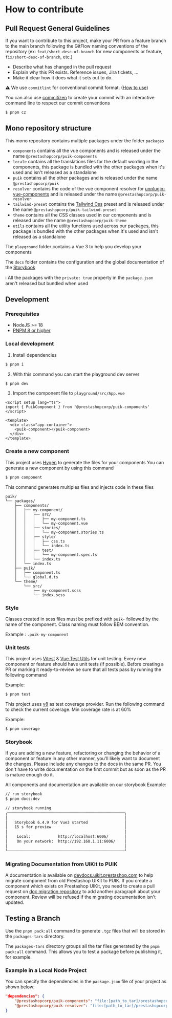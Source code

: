 # How to contribute

## Pull Request General Guidelines

If you want to contribute to this project, make your PR from a feature branch to the main branch following the GitFlow naming conventions of the repository (ex: `feat/short-desc-of-branch` for new components or feature, `fix/short-desc-of-branch`, etc.)

- Describe what has changed in the pull request
- Explain why this PR exists. Reference issues, Jira tickets, ...
- Make it clear how it does what it sets out to do.

⚠️ We use `commitlint` for conventional commit format. ([How to use](https://github.com/conventional-changelog/commitlint))

You can also use [commitizen](https://github.com/commitizen/cz-cli) to create your commit with an interactive command line to respect our commit conventions

```sh
$ pnpm cz
```

## Mono repository structure

This mono repository contains multiple packages under the folder `packages`
- `components` contains all the vue components and is released under the name `@prestashopcorp/puik-components`
- `locale` contains all the translations files for the default wording in the components, this package is bundled with the other packages when it's used and isn't released as a standalone
- `puik` contains all the other packages and is released under the name `@prestashopcorp/puik`
- `resolver` contains the code of the vue component resolver for [unplugin-vue-components](https://github.com/unplugin/unplugin-vue-components) and is released under the name `@prestashopcorp/puik-resolver`
- `tailwind-preset` contains the [Tailwind Css](https://tailwindcss.com/) preset and is released under the name `@prestashopcorp/puik-tailwind-preset`
- `theme` contains all the CSS classes used in our components and is released under the name `@prestashopcorp/puik-theme`
- `utils` contains all the utility functions used across our packages, this package is bundled with the other packages when it's used and isn't released as a standalone

The `playground` folder contains a Vue 3 to help you develop your components

The `docs` folder contains the configuration and the global documentation of the [Storybook](https://storybook.js.org/)

ℹ️ All the packages with the `private: true` property in the `package.json` aren't released but bundled when used

## Development

### Prerequisites

- NodeJS >= 18
- [PNPM 8 or higher](https://pnpm.io/)

### Local development

1. Install dependencies

```sh
$ pnpm i
```

2. With this command you can start the playground dev server

```sh
$ pnpm dev
```

3. Import the component file to `playground/src/App.vue`

```vue
<script setup lang="ts">
import { PuikComponent } from '@prestashopcorp/puik-components'
</script>

<template>
  <div class="app-container">
    <puik-component></puik-component>
  </div>
</template>
```

### Create a new component

This project uses [Hygen](https://www.hygen.io/) to generate the files for your components
You can generate a new component by using this command

```sh
$ pnpm component
```

This command generates multiples files and injects code in these files

```
puik/
└── packages/
    ├── components/
    │   ├── my-component/
    │   │   ├── src/
    │   │   │   ├── my-component.ts
    │   │   │   └── my-component.vue
    │   │   ├── stories/
    │   │   │   └── my-component.stories.ts
    │   │   ├── style/
    │   │   │   ├── css.ts
    │   │   │   └── index.ts
    │   │   ├── test/
    │   │   │   └── my-component.spec.ts
    │   │   └── index.ts
    │   └── index.ts
    ├── puik/
    │   ├── component.ts
    │   └── global.d.ts
    └── theme/
        └── src/
            ├── my-component.scss
            └── index.scss

```

### Style

Classes created in scss files must be prefixed with `puik-` followed by the name of the component. Class naming must follow BEM convention.

Example : `.puik-my-component`

### Unit tests

This project uses [Vitest](https://vitest.dev/) & [Vue Test Utils](https://vue-test-utils.vuejs.org/) for unit testing.
Every new component or feature should have unit tests (if possible).
Before creating a PR or marking it ready-to-review be sure that all tests pass by running the following command

Example:

```sh
$ pnpm test
```

This project uses [v8](https://v8.dev/blog/javascript-code-coverage) as test coverage provider. Run the following command to check the current coverage. Min coverage rate is at 60%

Example:

```sh
$ pnpm coverage
```

### Storybook

If you are adding a new feature, refactoring or changing the behavior of a component
or feature in any other manner, you'll likely want to document the changes.
Please include any changes to the docs in the same PR. You don't have to write documentation on the first commit
but as soon as the PR is mature enough do it.

All components and documentation are available on our storybook
Example:

```sh
// run storybook
$ pnpm docs:dev

// storybook running
╭───────────────────────────────────────────────────╮
│                                                   │
│   Storybook 6.4.9 for Vue3 started                │
│   15 s for preview                                │
│                                                   │
│    Local:            http://localhost:6006/       │
│    On your network:  http://192.168.1.11:6006/    │
│                                                   │
╰───────────────────────────────────────────────────╯
```

### Migrating Documentation from UIKit to PUIK

A documentation is available on [devdocs.uikit.prestashop.com](https://devdocs.uikit.prestashop.com) to help migrate component from old Prestashop UIKit to PUIK.
If you create a component which exists on Prestashop UIKit, you need to create a pull request on [doc migration repository](https://github.com/PrestaShopCorp/devdocs.uikit.prestashop.com) to add another paragraph about your component.
Review will be refused if the migrating documentation isn't updated.

## Testing a Branch

Use the `pnpm pack:all` command to generate `.tgz` files that will be stored in the `packages-tars` directory.

The `packages-tars` directory groups all the tar files generated by the `pnpm pack:all` command. This allows you to test a package before publishing it, for example.

### Example in a Local Node Project

You can specify the dependencies in the `package.json` file of your project as shown below:

```json
"dependencies": {   
    "@prestashopcorp/puik-components": "file:[path_to_tar]/prestashopcorp-puik-components-[0.0.x].tgz",
    "@prestashopcorp/puik-resolver": "file:[path_to_tar]/prestashopcorp-puik-resolver-[0.0.x].tgz",
}
```